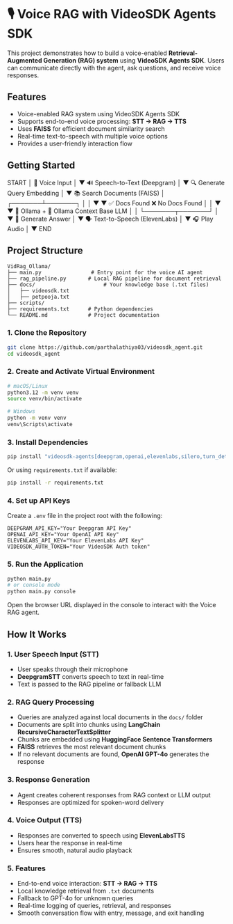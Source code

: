 # 🎙️ Voice RAG with VideoSDK Agents SDK

This project demonstrates how to build a voice-enabled **Retrieval-Augmented Generation (RAG) system** using **VideoSDK Agents SDK**. Users can communicate directly with the agent, ask questions, and receive voice responses.

## Features

- Voice-enabled RAG system using VideoSDK Agents SDK
- Supports end-to-end voice processing: **STT → RAG → TTS**
- Uses **FAISS** for efficient document similarity search
- Real-time text-to-speech with multiple voice options
- Provides a user-friendly interaction flow

## Getting Started
START
                  │
            🎤 Voice Input 
                  │
                  ▼
      🔊 Speech-to-Text (Deepgram)
                  │
                  ▼
      🔍 Generate Query Embedding
                  │
                  ▼
      📚 Search Documents (FAISS)
                  │
          ┌───────┴───────┐
          │               │
          ▼               ▼
  ✅ Docs Found    ❌ No Docs Found
          │               │
          ▼               ▼
  🤖 Ollama +       🤖 Ollama
     Context          Base LLM
          │               │
          └───────┬───────┘
                  │
                  ▼
          💬 Generate Answer
                  │
                  ▼
      🗣️ Text-to-Speech (ElevenLabs)
                  │
                  ▼
          🎧 Play Audio
                  │
                  ▼
                 END
                 
## Project Structure

```
VidRag_Ollama/
├── main.py                # Entry point for the voice AI agent
├── rag_pipeline.py       # Local RAG pipeline for document retrieval
├── docs/                      # Your knowledge base (.txt files)
│   ├── videosdk.txt
│   ├── petpooja.txt
├── scripts/                
├── requirements.txt      # Python dependencies
└── README.md             # Project documentation
```
### 1. Clone the Repository

```bash
git clone https://github.com/parthalathiya03/videosdk_agent.git
cd videosdk_agent
```

### 2. Create and Activate Virtual Environment

```bash
# macOS/Linux
python3.12 -m venv venv
source venv/bin/activate

# Windows
python -m venv venv
venv\Scripts\activate
```

### 3. Install Dependencies

```bash
pip install "videosdk-agents[deepgram,openai,elevenlabs,silero,turn_detector]"
```

Or using `requirements.txt` if available:

```bash
pip install -r requirements.txt
```

### 4. Set up API Keys

Create a `.env` file in the project root with the following:

```env
DEEPGRAM_API_KEY="Your Deepgram API Key"
OPENAI_API_KEY="Your OpenAI API Key"
ELEVENLABS_API_KEY="Your ElevenLabs API Key"
VIDEOSDK_AUTH_TOKEN="Your VideoSDK Auth token"
```

### 5. Run the Application

```bash
python main.py
# or console mode
python main.py console
```

Open the browser URL displayed in the console to interact with the Voice RAG agent.

## How It Works

### 1. User Speech Input (STT)

- User speaks through their microphone
- **DeepgramSTT** converts speech to text in real-time
- Text is passed to the RAG pipeline or fallback LLM

### 2. RAG Query Processing

- Queries are analyzed against local documents in the `docs/` folder
- Documents are split into chunks using **LangChain RecursiveCharacterTextSplitter**
- Chunks are embedded using **HuggingFace Sentence Transformers**
- **FAISS** retrieves the most relevant document chunks
- If no relevant documents are found, **OpenAI GPT-4o** generates the response

### 3. Response Generation

- Agent creates coherent responses from RAG context or LLM output
- Responses are optimized for spoken-word delivery

### 4. Voice Output (TTS)

- Responses are converted to speech using **ElevenLabsTTS**
- Users hear the response in real-time
- Ensures smooth, natural audio playback

### 5. Features

- End-to-end voice interaction: **STT → RAG → TTS**
- Local knowledge retrieval from `.txt` documents
- Fallback to GPT-4o for unknown queries
- Real-time logging of queries, retrieval, and responses
- Smooth conversation flow with entry, message, and exit handling




